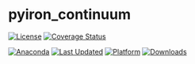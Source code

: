 # pyiron_continuum

[![License](https://img.shields.io/badge/License-BSD_3--Clause-blue.svg)](https://opensource.org/licenses/BSD-3-Clause)
[![Coverage Status](https://coveralls.io/repos/github/pyiron/pyiron_continuum/badge.svg?branch=main)](https://coveralls.io/github/pyiron/pyiron_continuum?branch=main)

[![Anaconda](https://anaconda.org/conda-forge/pyiron_continuum/badges/version.svg)](https://anaconda.org/conda-forge/pyiron_continuum)
[![Last Updated](https://anaconda.org/conda-forge/pyiron_continuum/badges/latest_release_date.svg)](https://anaconda.org/conda-forge/pyiron_continuum)
[![Platform](https://anaconda.org/conda-forge/pyiron_continuum/badges/platforms.svg)](https://anaconda.org/conda-forge/pyiron_continuum)
[![Downloads](https://anaconda.org/conda-forge/pyiron_continuum/badges/downloads.svg)](https://anaconda.org/conda-forge/pyiron_continuum)
